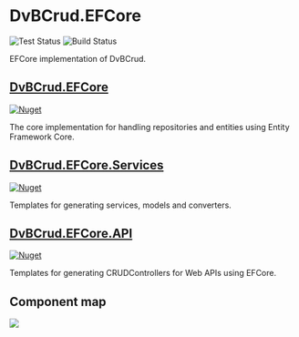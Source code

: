 # DvBCrud.EFCore
![Test Status](https://github.com/Dekamik/DvBCrud.EFCore/actions/workflows/test.yml/badge.svg)
![Build Status](https://github.com/Dekamik/DvBCrud.EFCore/actions/workflows/release.yml/badge.svg)

EFCore implementation of DvBCrud.

## [DvBCrud.EFCore](DvBCrud.EFCore)
[![Nuget](https://img.shields.io/nuget/v/DvBCrud.EFCore?label=DvBCrud.EFCore)](https://www.nuget.org/packages/DvBCrud.EFCore/)

The core implementation for handling repositories and entities using Entity Framework Core.

## [DvBCrud.EFCore.Services](DvBCrud.EFCore.Services)
[![Nuget](https://img.shields.io/nuget/v/DvBCrud.EFCore.Services?label=DvBCrud.EFCore.Services)](https://www.nuget.org/packages/DvBCrud.EFCore.Services/)

Templates for generating services, models and converters.

## [DvBCrud.EFCore.API](DvBCrud.EFCore.API)
[![Nuget](https://img.shields.io/nuget/v/DvBCrud.EFCore.API?label=DvBCrud.EFCore.API)](https://www.nuget.org/packages/DvBCrud.EFCore.API/)

Templates for generating CRUDControllers for Web APIs using EFCore.

## Component map

<img src='https://g.gravizo.com/svg?
	graph G {
		node [shape=box];
		DB [shape=cylinder];
		subgraph cluster0 {
			CrudController;
			label="DvBCrud.EFCore.API"
		}
		subgraph cluster1 {
			Service;
			Converter;
			Model;
			label="DvBCrud.EFCore.Services"
		}
		subgraph cluster2 {
			Repository;
			Entity;
			label="DvBCrud.EFCore.Core"
		}
		Repository -- Entity;
		Service -- Repository [label="Entity"];
		CrudController -- Service [label="Model"];
		Entity -- DB;
	}
'/>
